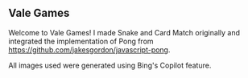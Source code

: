 ## Vale Games ##
Welcome to Vale Games! I made Snake and Card Match originally and integrated the implementation of Pong from https://github.com/jakesgordon/javascript-pong.  
  
All images used were generated using Bing's Copilot feature.
